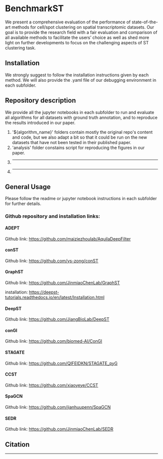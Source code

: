 # BenchmarkST

We present a comprehensive evaluation of the performance of state-of-the-art methods for cell/spot clustering on spatial transcriptomic datasets. Our goal is to provide the research field with a fair evaluation and comparison of all available methods to facilitate the users’ choice as well as shed more light on further developments to focus on the challenging aspects of ST clustering task.

## Installation

We strongly suggest to follow the installation instructions given by each method. We will also provide the .yaml file of our debugging environment in each subfolder.

## Repository description
We provide all the jupyter notebooks in each subfolder to run and evaluate all algorithms for all datasets with ground truth annotation, and to reproduce the results introduced in our paper.


1. '${algorithm_name}' folders contain mostly the original repo's content and code, but we also adapt a bit so that it could be run on the new datasets that have not been tested in their published paper.
2. 'analysis' folder constains script for reproducing the figures in our paper.
3. -------
4. -------

## General Usage

Please follow the readme or jupyter notebook instructions in each subfolder for further details.

### Github repository and installation links:

#### ADEPT

Github link: https://github.com/maiziezhoulab/AquilaDeepFilter

#### conST

Github link: https://github.com/ys-zong/conST

#### GraphST

Github link: https://github.com/JinmiaoChenLab/GraphST

installation: https://deepst-tutorials.readthedocs.io/en/latest/Installation.html

#### DeepST

Github link: https://github.com/JiangBioLab/DeepST

#### conGI

Github link: https://github.com/biomed-AI/ConGI

#### STAGATE

Github link: https://github.com/QIFEIDKN/STAGATE_pyG

#### CCST

Github link: https://github.com/xiaoyeye/CCST

#### SpaGCN

Github link: https://github.com/jianhuupenn/SpaGCN

#### SEDR

Github link: https://github.com/JinmiaoChenLab/SEDR

## Citation

-------